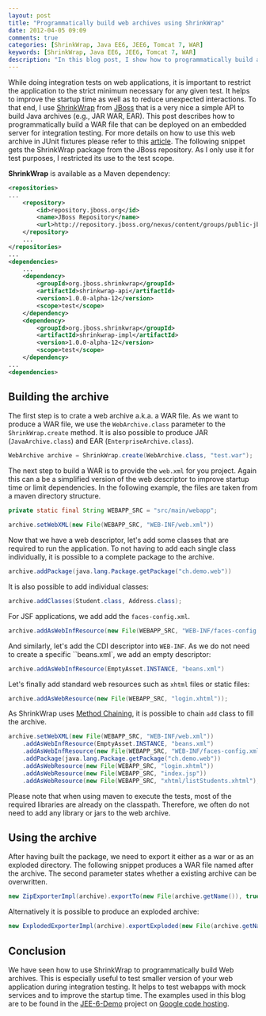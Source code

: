 ```yaml
---
layout: post
title: "Programmatically build web archives using ShrinkWrap"
date: 2012-04-05 09:09
comments: true
categories: [ShrinkWrap, Java EE6, JEE6, Tomcat 7, WAR]
keywords: [ShrinkWrap, Java EE6, JEE6, Tomcat 7, WAR]
description: "In this blog post, I show how to programmatically build a web archive for test purposes."
---
```


While doing integration tests on web applications, it is important to restrict the application to the strict minimum necessary for any given test. It helps to improve the startup time as well as to reduce unexpected interactions.
To that end, I use [ShrinkWrap](http://www.jboss.org/shrinkwrap) from [JBoss](http://www.jboss.org/) that is a very nice a simple API to build Java archives (e.g., JAR WAR, EAR). This post describes how to programmatically build a WAR file that can be deployed on an embedded server for integration
testing. For more details on how to use this web archive in JUnit fixtures please refer to this [article](/blog/2012/04/09/embedded-jee-web-application-integration-testing-using-tomcat-7/). The following snippet gets the ShrinkWrap package from the JBoss repository. As I only use it for test purposes, I restricted its use to the test scope.

**ShrinkWrap** is available as a Maven dependency:
```xml
<repositories>
...
	<repository>
		<id>repository.jboss.org</id>
		<name>JBoss Repository</name>
		<url>http://repository.jboss.org/nexus/content/groups/public-jboss/</url>
	</repository>
	...
</repositories>
...
<dependencies>
	...
	<dependency>
		<groupId>org.jboss.shrinkwrap</groupId>
		<artifactId>shrinkwrap-api</artifactId>
		<version>1.0.0-alpha-12</version>
		<scope>test</scope>
	</dependency>
	<dependency>
		<groupId>org.jboss.shrinkwrap</groupId>
		<artifactId>shrinkwrap-impl</artifactId>
		<version>1.0.0-alpha-12</version>
		<scope>test</scope>
	</dependency>
...
<dependencies>
```

## Building the archive

The first step is to crate a web archive a.k.a. a WAR file. As we want to produce a WAR file, we use the ``WebArchive.class`` parameter
to the ``ShrinkWrap.create`` method. It is also possible to produce JAR (``JavaArchive.class``) and EAR (``EnterpriseArchive.class``).
```java  
WebArchive archive = ShrinkWrap.create(WebArchive.class, "test.war");
```
The next step to build a WAR is to provide the ``web.xml`` for you project. Again this can a be a simplified version of the web descriptor to improve startup time or limit dependencies. In the following example, the files are taken from a maven directory structure.

```java  
private static final String WEBAPP_SRC = "src/main/webapp";

archive.setWebXML(new File(WEBAPP_SRC, "WEB-INF/web.xml"))
```
Now that we have a web descriptor, let's add some classes that are required to run the application. To not having to add each single class individually, it is possible to a complete package to the archive.
```java  
archive.addPackage(java.lang.Package.getPackage("ch.demo.web"))
```

It is also possible to add individual classes:
```java 
archive.addClasses(Student.class, Address.class);
```

For JSF applications, we add add the ``faces-config.xml``. 
```java
archive.addAsWebInfResource(new File(WEBAPP_SRC, "WEB-INF/faces-config.xml"))
```

And similarly, let's add the CDI descriptor into ``WEB-INF``. As we do not need to create a specific ``beans.xml`,
we add an empty descriptor:
```java
archive.addAsWebInfResource(EmptyAsset.INSTANCE, "beans.xml")
```

Let's finally add standard web resources such as ``xhtml`` files or static files:
```java
archive.addAsWebResource(new File(WEBAPP_SRC, "login.xhtml"));
```

As ShrinkWrap uses [Method Chaining](http://en.wikipedia.org/wiki/Method_chaining), it is possible to chain ``add`` class to fill the archive.
```java  
archive.setWebXML(new File(WEBAPP_SRC, "WEB-INF/web.xml"))
	.addAsWebInfResource(EmptyAsset.INSTANCE, "beans.xml")
	.addAsWebInfResource(new File(WEBAPP_SRC, "WEB-INF/faces-config.xml"))
	.addPackage(java.lang.Package.getPackage("ch.demo.web"))
	.addAsWebResource(new File(WEBAPP_SRC, "login.xhtml"))
	.addAsWebResource(new File(WEBAPP_SRC, "index.jsp"))
	.addAsWebResource(new File(WEBAPP_SRC, "xhtml/listStudents.xhtml"), "xhtml/listStudents.xhtml");
```

Please note that when using maven to execute the tests, most of the required libraries are already on the classpath. Therefore, we often do not need to add any library or jars to the web archive.

## Using the archive

After having built the package, we need to export it either as a war or as an exploded directory.
The following snippet produces a WAR file named after the archive. The second parameter states whether
a existing archive can be overwritten.
```java 
new ZipExporterImpl(archive).exportTo(new File(archive.getName()), true);
```
Alternatively it is possible to produce an exploded archive:
```java  
new ExplodedExporterImpl(archive).exportExploded(new File(archive.getName()));
```

## Conclusion
We have seen how to use ShrinkWrap to programmatically build Web archives. This is especially useful to test smaller version of your web application during integration testing. It helps to test webapps with mock services and to improve the startup time. The examples used in this blog are to be found in the [JEE-6-Demo](http://code.google.com/p/jee6-demo/) project on [Google code hosting](http://code.google.com).
